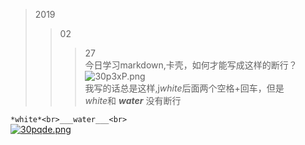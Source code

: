 >2019
>>02
>>>27   
今日学习markdown,卡壳，如何才能写成这样的断行？
![30p3xP.png](https://s2.ax1x.com/2020/02/27/30p3xP.png)   
我写的话总是这样,j*white*后面两个空格+回车，但是   
*white*和 ___water___ 没有断行   

`*white*<br>___water___<br>`   
	[![30pqde.png](https://s2.ax1x.com/2020/02/27/30pqde.png)](https://imgchr.com/i/30pqde)
